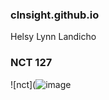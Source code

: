 ### clnsight.github.io
Helsy Lynn Landicho
### NCT 127
![nct](![image](https://github.com/clnsight/clnsight.github.io/assets/152232653/7f159412-8eb2-4452-aa24-37dabfcaa1ba)
